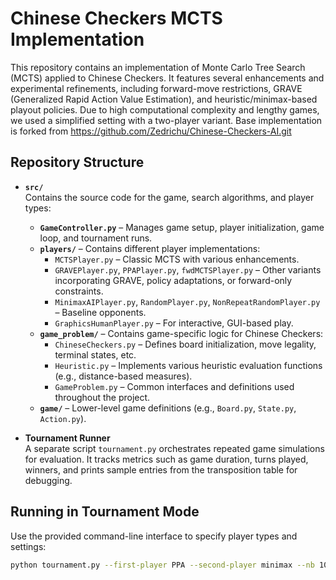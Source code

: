 # Chinese Checkers MCTS Implementation

This repository contains an implementation of Monte Carlo Tree Search (MCTS) applied to Chinese Checkers. It features several enhancements and experimental refinements, including forward-move restrictions, GRAVE (Generalized Rapid Action Value Estimation), and heuristic/minimax-based playout policies. Due to high computational complexity and lengthy games, we used a simplified setting with a two-player variant. Base implementation is forked from https://github.com/Zedrichu/Chinese-Checkers-AI.git

## Repository Structure

- **`src/`**  
  Contains the source code for the game, search algorithms, and player types:
  - **`GameController.py`** – Manages game setup, player initialization, game loop, and tournament runs.
  - **`players/`** – Contains different player implementations:
    - `MCTSPlayer.py` – Classic MCTS with various enhancements.
    - `GRAVEPlayer.py`, `PPAPlayer.py`, `fwdMCTSPlayer.py` – Other variants incorporating GRAVE, policy adaptations, or forward-only constraints.
    - `MinimaxAIPlayer.py`, `RandomPlayer.py`, `NonRepeatRandomPlayer.py` – Baseline opponents.
    - `GraphicsHumanPlayer.py` – For interactive, GUI-based play.
  - **`game_problem/`** – Contains game-specific logic for Chinese Checkers:
    - `ChineseCheckers.py` – Defines board initialization, move legality, terminal states, etc.
    - `Heuristic.py` – Implements various heuristic evaluation functions (e.g., distance-based measures).
    - `GameProblem.py` – Common interfaces and definitions used throughout the project.
  - **`game/`** – Lower-level game definitions (e.g., `Board.py`, `State.py`, `Action.py`).

- **Tournament Runner**  
  A separate script `tournament.py` orchestrates repeated game simulations for evaluation. It tracks metrics such as game duration, turns played, winners, and prints sample entries from the transposition table for debugging.

## Running in Tournament Mode

   Use the provided command-line interface to specify player types and settings:

   ```bash
   python tournament.py --first-player PPA --second-player minimax --nb 1014 --num_games 200
